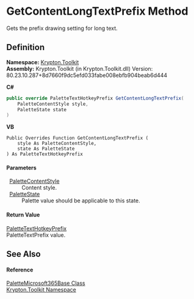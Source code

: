 # GetContentLongTextPrefix Method


Gets the prefix drawing setting for long text.



## Definition
**Namespace:** <a href="79d2eac2-21f4-54ff-7552-b20c33c30600.md">Krypton.Toolkit</a>  
**Assembly:** Krypton.Toolkit (in Krypton.Toolkit.dll) Version: 80.23.10.287+8d7660f9dc5efd033fabe008ebfb904beab6d444

**C#**
``` C#
public override PaletteTextHotkeyPrefix GetContentLongTextPrefix(
	PaletteContentStyle style,
	PaletteState state
)
```
**VB**
``` VB
Public Overrides Function GetContentLongTextPrefix ( 
	style As PaletteContentStyle,
	state As PaletteState
) As PaletteTextHotkeyPrefix
```



#### Parameters
<dl><dt>  <a href="e51bbd11-7fb5-8388-9a31-63383b173303.md">PaletteContentStyle</a></dt><dd>Content style.</dd><dt>  <a href="93e626cd-00cf-240e-06c6-ab4d47e982ba.md">PaletteState</a></dt><dd>Palette value should be applicable to this state.</dd></dl>

#### Return Value
<a href="38643f97-2fde-3681-eb99-4f95515f64d7.md">PaletteTextHotkeyPrefix</a>  
PaletteTextPrefix value.

## See Also


#### Reference
<a href="0b40d77b-2297-27f8-3fff-72fa0eb8639f.md">PaletteMicrosoft365Base Class</a>  
<a href="79d2eac2-21f4-54ff-7552-b20c33c30600.md">Krypton.Toolkit Namespace</a>  
